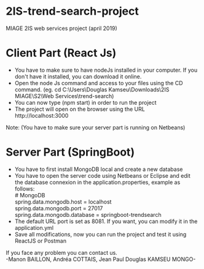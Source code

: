# 2IS-trend-search-project
MIAGE 2IS web services project (april 2019)
  
  
# Client Part (React Js) 

- You have to make sure to have nodeJs installed in your computer. If you don't have it installed, you can download it online.
- Open the node Js command and access to your files using the CD command. (eg. cd C:\Users\Douglas Kamseu\Downloads\2IS MIAGE\S2\Web Services\trend-search)
- You can now type (npm start) in order to run the project
- The project will open on the browser using the URL http://localhost:3000
  
Note: (You have to make sure your server part is running on Netbeans)  

  
# Server Part (SpringBoot) 

- You have to first install MongoDB local and create a new database 
- You have to open the server code using Netbeans or Eclipse and edit the database connexion in the application.properties, example as follows:  
        # MongoDB  
        spring.data.mongodb.host     = localhost  
        spring.data.mongodb.port     = 27017  
        spring.data.mongodb.database = springboot-trendsearch  
- The default URL port is set as 8081. If you want, you can modify it in the application.yml
- Save all modifications, now you can run the project and test it using ReactJS or Postman
  
If you face any problem you can contact us.  
-Manon BAILLON, Andréa COTTAIS, Jean Paul Douglas KAMSEU MONGO-
